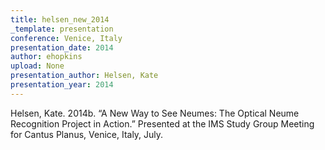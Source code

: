 ```yaml
---
title: helsen_new_2014
_template: presentation
conference: Venice, Italy
presentation_date: 2014
author: ehopkins
upload: None
presentation_author: Helsen, Kate
presentation_year: 2014
---
```

Helsen, Kate. 2014b. “A New Way to See Neumes: The Optical Neume Recognition Project in Action.” Presented at the IMS Study Group Meeting for Cantus Planus, Venice, Italy, July.